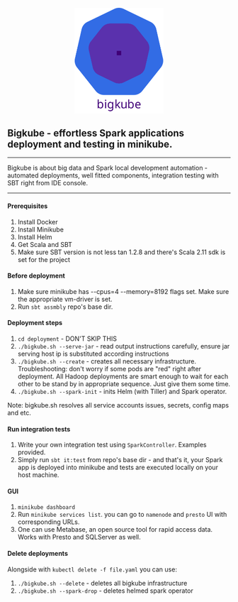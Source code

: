 <p align="center">
    <img src="assets/bigkube.svg" width="200">
</p>

## Bigkube - effortless Spark applications deployment and testing in minikube.

----

Bigkube is about big data and Spark local development automation - automated deployments, well fitted components, integration testing with SBT right from IDE console.

----

####  Prerequisites

1. Install Docker
2. Install Minikube
3. Install Helm
4. Get Scala and SBT
5. Make sure SBT version is not less tan 1.2.8 and there's Scala 2.11 sdk is set for the project

#### Before deployment 

1. Make sure minikube has --cpus=4 --memory=8192 flags set. Make sure the appropriate vm-driver is set.
2. Run ```sbt assmbly``` repo's base dir. 

#### Deployment steps

1. ```cd deployment``` - DON'T SKIP THIS
2. ```./bigkube.sh --serve-jar``` - read output instructions carefully, ensure jar serving host ip
is substituted according instructions
3. ```./bigkube.sh --create``` - creates all necessary infrastructure. Troubleshooting: don't worry if some pods are "red" right after deployment. All Hadoop deployments are smart enough to wait for each other to be stand by in appropriate sequence. Just give them some time.  
4. ```./bigkube.sh --spark-init``` - inits Helm (with Tiller) and Spark operator.

Note: bigkube.sh resolves all service accounts issues, secrets, config maps and etc.

#### Run integration tests

1. Write your own integration test using ```SparkController```. Examples provided.
2. Simply run ```sbt it:test``` from repo's base dir - and that's it, your Spark app is deployed into minikube and tests are executed locally on your host machine.

#### GUI
1. ```minikube dashboard```
2. Run ```minikube services list```. you can go to ```namenode``` and ```presto``` UI with corresponding URLs.
3. One can use Metabase, an open source tool for rapid access data. Works with Presto and SQLServer as well. 

#### Delete deployments

Alongside with ```kubectl delete -f file.yaml``` you can use:
1. ```./bigkube.sh --delete``` - deletes all bigkube infrastructure
2. ```./bigkube.sh --spark-drop``` - deletes helmed spark operator 
